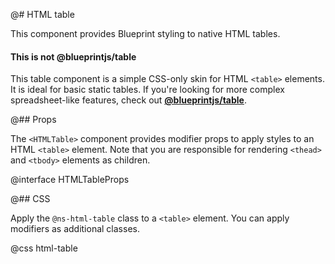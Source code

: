 @# HTML table

This component provides Blueprint styling to native HTML tables.

<div class="@ns-callout @ns-intent-primary @ns-icon-info-sign">
    <h4 class="@ns-heading">This is not @blueprintjs/table</h4>

This table component is a simple CSS-only skin for HTML `<table>` elements.
It is ideal for basic static tables. If you're looking for more complex
spreadsheet-like features, check out [**@blueprintjs/table**](#table).

</div>

@## Props

The `<HTMLTable>` component provides modifier props to apply styles to an HTML
`<table>` element. Note that you are responsible for rendering `<thead>` and
`<tbody>` elements as children.

@interface HTMLTableProps

@## CSS

Apply the `@ns-html-table` class to a `<table>` element. You can apply modifiers as additional classes.

@css html-table
